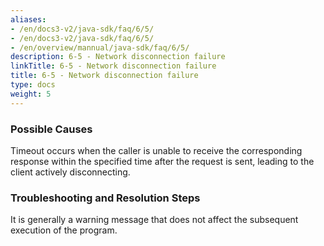 ```yaml
---
aliases:
- /en/docs3-v2/java-sdk/faq/6/5/
- /en/docs3-v2/java-sdk/faq/6/5/
- /en/overview/mannual/java-sdk/faq/6/5/
description: 6-5 - Network disconnection failure
linkTitle: 6-5 - Network disconnection failure
title: 6-5 - Network disconnection failure
type: docs
weight: 5
---
```








### Possible Causes

Timeout occurs when the caller is unable to receive the corresponding response within the specified time after the request is sent, leading to the client actively disconnecting.

### Troubleshooting and Resolution Steps

It is generally a warning message that does not affect the subsequent execution of the program.

